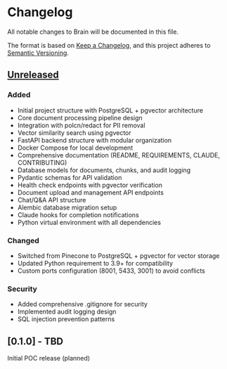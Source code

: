 # Changelog

All notable changes to Brain will be documented in this file.

The format is based on [Keep a Changelog](https://keepachangelog.com/en/1.0.0/),
and this project adheres to [Semantic Versioning](https://semver.org/spec/v2.0.0.html).

## [Unreleased]

### Added
- Initial project structure with PostgreSQL + pgvector architecture
- Core document processing pipeline design
- Integration with polcn/redact for PII removal
- Vector similarity search using pgvector
- FastAPI backend structure with modular organization
- Docker Compose for local development
- Comprehensive documentation (README, REQUIREMENTS, CLAUDE, CONTRIBUTING)
- Database models for documents, chunks, and audit logging
- Pydantic schemas for API validation
- Health check endpoints with pgvector verification
- Document upload and management API endpoints
- Chat/Q&A API structure
- Alembic database migration setup
- Claude hooks for completion notifications
- Python virtual environment with all dependencies

### Changed
- Switched from Pinecone to PostgreSQL + pgvector for vector storage
- Updated Python requirement to 3.9+ for compatibility
- Custom ports configuration (8001, 5433, 3001) to avoid conflicts

### Security
- Added comprehensive .gitignore for security
- Implemented audit logging design
- SQL injection prevention patterns

## [0.1.0] - TBD

Initial POC release (planned)

[Unreleased]: https://github.com/polcn/brain/compare/v0.1.0...HEAD